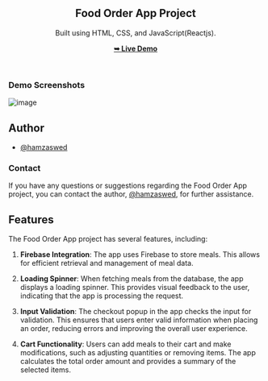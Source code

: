 <div align="center">

  <br />
  <br />

  <h2 align="center">Food Order App Project</h2>

  Built using HTML, CSS, and JavaScript(Reactjs).

  <a href="https://hamzaswed.github.io/reactjs-food-order-app/"><strong>➥ Live Demo</strong></a>

</div>

<br />

### Demo Screenshots

![image](https://github.com/hamzaswed/reactjs-food-order-app/assets/81015655/91e036fa-49e0-4013-8864-d7404b443791)

## Author

- [@hamzaswed](https://github.com/hamzaswed)

### Contact

If you have any questions or suggestions regarding the Food Order App project, you can contact the author, [@hamzaswed](https://github.com/hamzaswed), for further assistance.

## Features

The Food Order App project has several features, including:

1. **Firebase Integration**: The app uses Firebase to store meals. This allows for efficient retrieval and management of meal data.

2. **Loading Spinner**: When fetching meals from the database, the app displays a loading spinner. This provides visual feedback to the user, indicating that the app is processing the request.

3. **Input Validation**: The checkout popup in the app checks the input for validation. This ensures that users enter valid information when placing an order, reducing errors and improving the overall user experience.


5. **Cart Functionality**: Users can add meals to their cart and make modifications, such as adjusting quantities or removing items. The app calculates the total order amount and provides a summary of the selected items.
